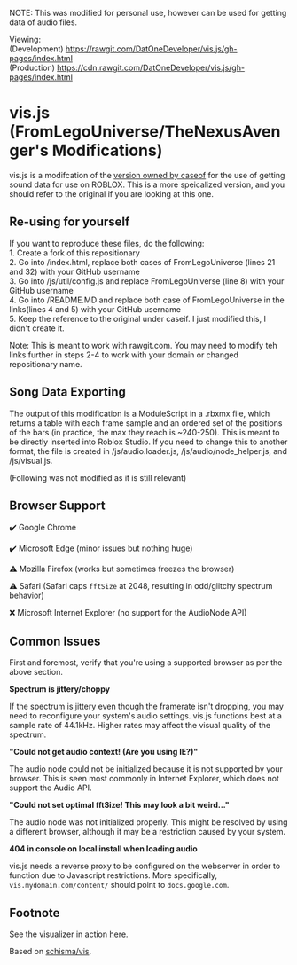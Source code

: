 NOTE: This was modified for personal use, however can be used for getting data of audio files.

Viewing:
<br>(Development) https://rawgit.com/DatOneDeveloper/vis.js/gh-pages/index.html
<br>(Production) https://cdn.rawgit.com/DatOneDeveloper/vis.js/gh-pages/index.html

# vis.js (FromLegoUniverse/TheNexusAvenger's Modifications)

vis.js is a modifcation of the [version owned by caseof](https://github.com/FromLegoUniverse/vis.js) for the use of getting sound data for use on ROBLOX. This is a more speicalized version, and you should refer to the original if you are looking at this one.

## Re-using for yourself

If you want to reproduce these files, do the following:
<br>1. Create a fork of this repositionary
<br>2. Go into /index.html, replace both cases of FromLegoUniverse (lines 21 and 32) with your GitHub username
<br>3. Go into /js/util/config.js and replace FromLegoUniverse (line 8) with your GitHub username
<br>4. Go into /README.MD and replace both case of FromLegoUniverse in the links(lines 4 and 5) with your GitHub username
<br>5. Keep the reference to the original under caseif. I just modified this, I didn't create it.

Note: This is meant to work with rawgit.com. You may need to modify teh links further in steps 2-4 to work with your domain or changed repositionary name.

## Song Data Exporting
The output of this modification is a ModuleScript in a .rbxmx file, which returns a table with each frame sample and an ordered set of the positions of the bars (in practice, the max they reach is ~240-250). This is meant to be directly inserted into Roblox Studio. If you need to change this to another format, the file is created in /js/audio.loader.js, /js/audio/node_helper.js, and /js/visual.js.

(Following was not modified as it is still relevant)
## Browser Support

:heavy_check_mark: Google Chrome

:heavy_check_mark: Microsoft Edge (minor issues but nothing huge)

:warning: Mozilla Firefox (works but sometimes freezes the browser)

:warning: Safari (Safari caps `fftSize` at 2048, resulting in odd/glitchy spectrum behavior)

:x: Microsoft Internet Explorer (no support for the AudioNode API)

## Common Issues

First and foremost, verify that you're using a supported browser as per the above section.

**Spectrum is jittery/choppy**

If the spectrum is jittery even though the framerate isn't dropping, you may need to reconfigure your system's audio settings. vis.js functions best at a sample rate of 44.1kHz. Higher rates may affect the visual quality of the spectrum.

**"Could not get audio context! (Are you using IE?)"**

The audio node could not be initialized because it is not supported by your browser. This is seen most commonly in Internet Explorer, which does not support the Audio API.

**"Could not set optimal fftSize! This may look a bit weird..."**

The audio node was not initialized properly. This might be resolved by using a different browser, although it may be a restriction caused by your system.

**404 in console on local install when loading audio**

vis.js needs a reverse proxy to be configured on the webserver in order to function due to Javascript restrictions. More specifically, `vis.mydomain.com/content/` should point to `docs.google.com`.

## Footnote

See the visualizer in action [here](http://vis.caseif.net/).

Based on [schisma/vis](https://github.com/schisma/vis).
